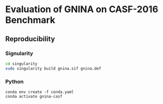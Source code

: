 # Evaluation of GNINA on CASF-2016 Benchmark

## Reproducibility

### Signularity

```bash
cd singularity
sudo singularity build gnina.sif gnina.def
```
### Python

```dotnetcli
conda env create -f conda.yaml
conda activate gnina-casf
```